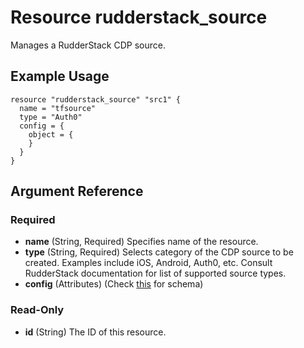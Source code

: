 # Resource rudderstack_source
Manages a RudderStack CDP source.

## Example Usage
```
resource "rudderstack_source" "src1" {
  name = "tfsource"
  type = "Auth0"
  config = {
    object = {
    }
  }
}
```

## Argument Reference 

### Required

- **name** (String, Required) Specifies name of the resource.
- **type** (String, Required) Selects category of the CDP source to be created. Examples include iOS, Android, Auth0, etc.
  Consult RudderStack documentation for list of supported source types.  
- **config** (Attributes) (Check [this](../guides/config.md) for schema)

### Read-Only

- **id** (String) The ID of this resource.


